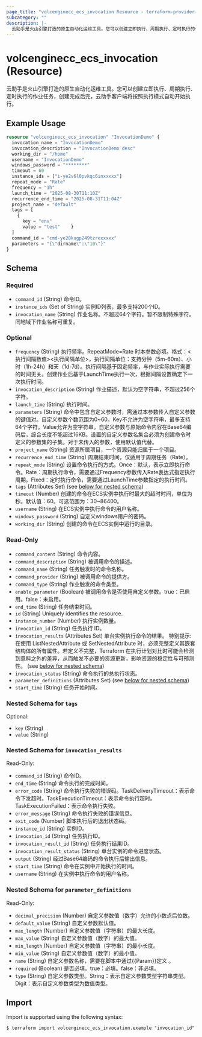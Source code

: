 ```yaml
---
page_title: "volcenginecc_ecs_invocation Resource - terraform-provider-volcenginecc"
subcategory: ""
description: |-
  云助手是火山引擎打造的原生自动化运维工具。您可以创建立即执行、周期执行、定时执行的作业任务，创建完成后完，云助手客户端将按照执行模式自动开始执行。
---
```


# volcenginecc_ecs_invocation (Resource)

云助手是火山引擎打造的原生自动化运维工具。您可以创建立即执行、周期执行、定时执行的作业任务，创建完成后完，云助手客户端将按照执行模式自动开始执行。

## Example Usage

```terraform
resource "volcenginecc_ecs_invocation" "InvocationDemo" {
  invocation_name = "InvocationDemo"
  invocation_description = "InvocationDemo desc"
  working_dir = "/home"
  username = "InvocationDemo"
  windows_password = "********"
  timeout = 60
  instance_ids = ["i-ye2v6l0pvkqc6inxxxxx"]
  repeat_mode = "Rate"
  frequency = "1h"
  launch_time = "2025-08-30T11:10Z"
  recurrence_end_time = "2025-08-31T11:04Z"
  project_name = "default"
  tags = [
    {
      key = "env"
      value = "test"    }
  ]
  command_id = "cmd-ye28kugp249tzrexxxxx"
  parameters = "{\"dirname\":\"10\"}"
}
```

<!-- schema generated by tfplugindocs -->
## Schema

### Required

- `command_id` (String) 命令ID。
- `instance_ids` (Set of String) 实例ID列表，最多支持200个ID。
- `invocation_name` (String) 作业名称。不超过64个字符。暂不限制特殊字符。同地域下作业名称可重复。

### Optional

- `frequency` (String) 执行频率。RepeatMode=Rate 时本参数必填。格式：<执行间隔数值><执行间隔单位>，执行间隔单位：支持分钟（5m-60m）、小时（1h-24h）和天（1d-7d）。执行间隔基于固定频率，与作业实际执行需要的时间无关。创建作业后基于LaunchTime执行一次，根据间隔设置确定下一次执行时间。
- `invocation_description` (String) 作业描述，默认为空字符串，不超过256个字符。
- `launch_time` (String) 执行时间。
- `parameters` (String) 命令中包含自定义参数时，需通过本参数传入自定义参数的键值对。自定义参数个数范围为0~60。Key不允许为空字符串，最多支持64个字符。Value允许为空字符串。自定义参数与原始命令内容在Base64编码后，综合长度不能超过16KB。设置的自定义参数名集合必须为创建命令时定义的参数集的子集。对于未传入的参数，使用默认值代替。
- `project_name` (String) 资源所属项目，一个资源只能归属于一个项目。
- `recurrence_end_time` (String) 周期结束时间，仅适用于周期任务（Rate）。
- `repeat_mode` (String) 设置命令执行的方式。Once：默认，表示立即执行命令。Rate：周期执行命令，需要通过Frequency参数传入Rate表达式指定执行周期。Fixed：定时执行命令，需要通过LaunchTime参数指定的执行时间。
- `tags` (Attributes Set) (see [below for nested schema](#nestedatt--tags))
- `timeout` (Number) 创建的命令在ECS实例中执行时最大的超时时间，单位为秒。默认值：60。可选范围为：30~86400。
- `username` (String) 在ECS实例中执行命令的用户名称。
- `windows_password` (String) 自定义windows用户的密码。
- `working_dir` (String) 创建的命令在ECS实例中运行的目录。

### Read-Only

- `command_content` (String) 命令内容。
- `command_description` (String) 被调用命令的描述。
- `command_name` (String) 任务触发时的命令名称。
- `command_provider` (String) 被调用命令的提供方。
- `command_type` (String) 作业触发的命令类型。
- `enable_parameter` (Boolean) 被调用命令是否使用自定义参数。true：已启用。false：未启用。
- `end_time` (String) 任务结束时间。
- `id` (String) Uniquely identifies the resource.
- `instance_number` (Number) 执行实例数量。
- `invocation_id` (String) 任务执行 ID。
- `invocation_results` (Attributes Set) 单台实例执行命令的结果。
 特别提示: 在使用 ListNestedAttribute 或 SetNestedAttribute 时，必须完整定义其嵌套结构体的所有属性。若定义不完整，Terraform 在执行计划对比时可能会检测到意料之外的差异，从而触发不必要的资源更新，影响资源的稳定性与可预测性。 (see [below for nested schema](#nestedatt--invocation_results))
- `invocation_status` (String) 命令执行的总执行状态。
- `parameter_definitions` (Attributes Set) (see [below for nested schema](#nestedatt--parameter_definitions))
- `start_time` (String) 任务开始时间。

<a id="nestedatt--tags"></a>
### Nested Schema for `tags`

Optional:

- `key` (String)
- `value` (String)


<a id="nestedatt--invocation_results"></a>
### Nested Schema for `invocation_results`

Read-Only:

- `command_id` (String) 命令ID。
- `end_time` (String) 命令执行的完成时间。
- `error_code` (String) 命令执行失败的错误码。TaskDeliveryTimeout：表示命令下发超时。TaskExecutionTimeout：表示命令执行超时。TaskExecutionFailed：表示命令执行失败。
- `error_message` (String) 命令执行失败的错误信息。
- `exit_code` (Number) 脚本执行后的退出状态码。
- `instance_id` (String) 实例ID。
- `invocation_id` (String) 任务执行ID。
- `invocation_result_id` (String) 任务执行结果ID。
- `invocation_result_status` (String) 单台实例的命令进度状态。
- `output` (String) 经过Base64编码的命令执行后输出信息。
- `start_time` (String) 命令在实例中开始执行的时间。
- `username` (String) 在实例中执行命令的用户名称。


<a id="nestedatt--parameter_definitions"></a>
### Nested Schema for `parameter_definitions`

Read-Only:

- `decimal_precision` (Number) 自定义参数值（数字）允许的小数点后位数。
- `default_value` (String) 自定义参数默认值。
- `max_length` (Number) 自定义参数值（字符串）的最大长度。
- `max_value` (String) 自定义参数值（数字）的最大值。
- `min_length` (Number) 自定义参数值（字符串）的最小长度。
- `min_value` (String) 自定义参数值（数字）的最小值。
- `name` (String) 自定义参数名称，需要在脚本中通过{{Param}}定义 。
- `required` (Boolean) 是否必填。true：必填。false：非必填。
- `type` (String) 自定义参数类型。String：表示自定义参数类型字符串类型。Digit：表示自定义参数类型为数值类型。

## Import

Import is supported using the following syntax:

```shell
$ terraform import volcenginecc_ecs_invocation.example "invocation_id"
```